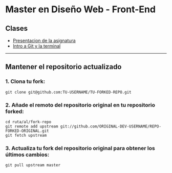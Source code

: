 # Master en Diseño Web - Front-End

## Clases

- [Presentacion de la asignatura](/clases/2017-10-23/2017-10-23.md)
- [Intro a Git y la terminal](/clases/2017-10-23/2017-10-30.md)

---

## Mantener el repositorio actualizado

### 1. Clona tu fork:

    git clone git@github.com:TU-USERNAME/TU-FORKED-REPO.git

### 2. Añade el remoto del repositorio original en tu repositorio forked: 

    cd ruta/al/fork-repo
    git remote add upstream git://github.com/ORIGINAL-DEV-USERNAME/REPO-FORKED-ORIGINAL.git
    git fetch upstream

### 3. Actualiza tu fork del repositorio original para obtener los últimos cambios:

    git pull upstream master
